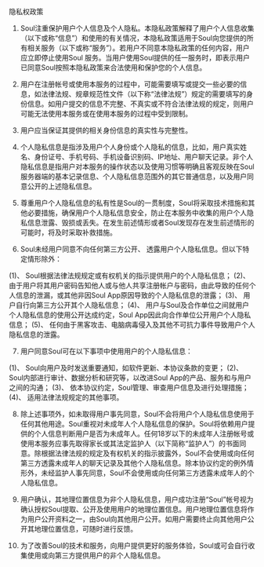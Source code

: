 隐私权政策
1.  Soul注重保护用户个人信息及个人隐私。本隐私政策解释了用户个人信息收集（以下或称“信息”）和使用的有关情况，本隐私政策适用于Soul向您提供的所有相关服务（以下或称“服务”）。若用户不同意本隐私政策的任何内容，用户应立即停止使用Soul 服务。当用户使用Soul提供的任一服务时，即表示用户已同意Soul按照本隐私政策来合法使用和保护您的个人信息。

2.  用户在注册帐号或使用本服务的过程中，可能需要填写或提交一些必要的信息，如法律法规、规章规范性文件（以下称“法律法规”）规定的需要填写的身份信息。如用户提交的信息不完整、不真实或不符合法律法规的规定，则用户可能无法使用本服务或在使用本服务的过程中受到限制。

3.  用户应当保证其提供的相关身份信息的真实性与完整性。

4.  个人隐私信息是指涉及用户个人身份或个人隐私的信息，比如，用户真实姓名、身份证号、手机号码、手机设备识别码、IP地址、用户聊天记录。非个人隐私信息是指用户对本服务的操作状态以及使用习惯等明确且客观反映在Soul服务器端的基本记录信息、个人隐私信息范围外的其它普通信息，以及用户同意公开的上述隐私信息。

5.  尊重用户个人隐私信息的私有性是Soul的一贯制度，Soul将采取技术措施和其他必要措施，确保用户个人隐私信息安全，防止在本服务中收集的用户个人隐私信息泄露、毁损或丢失。在发生前述情形或者Soul发现存在发生前述情形的可能时，将及时采取补救措施。

6.  Soul未经用户同意不向任何第三方公开、 透露用户个人隐私信息。但以下特定情形除外：

(1)、 Soul根据法律法规规定或有权机关的指示提供用户的个人隐私信息；
(2)、 由于用户将其用户密码告知他人或与他人共享注册帐户与密码，由此导致的任何个人信息的泄漏，或其他非因Soul App原因导致的个人隐私信息的泄露；
(3)、 用户自行向第三方公开其个人隐私信息；
(4)、 用户与Soul及合作单位之间就用户个人隐私信息的使用公开达成约定，Soul App因此向合作单位公开用户个人隐私信息；
(5)、 任何由于黑客攻击、电脑病毒侵入及其他不可抗力事件导致用户个人隐私信息的泄露。

7.  用户同意Soul可在以下事项中使用用户的个人隐私信息：

(1)、 Soul向用户及时发送重要通知，如软件更新、本协议条款的变更；
(2)、 Soul内部进行审计、数据分析和研究等，以改进Soul App的产品、服务和与用户之间的沟通；
(3)、 依本协议约定，Soul管理、审查用户信息及进行处理措施；
(4)、 适用法律法规规定的其他事项。

8.  除上述事项外，如未取得用户事先同意，Soul不会将用户个人隐私信息使用于任何其他用途。Soul重视对未成年人个人隐私信息的保护。Soul将依赖用户提供的个人信息判断用户是否为未成年人。任何18岁以下的未成年人注册帐号或使用本服务应事先取得家长或其法定监护人（以下简称“监护人”）的书面同意。除根据法律法规的规定及有权机关的指示披露外，Soul不会使用或向任何第三方透露未成年人的聊天记录及其他个人隐私信息。除本协议约定的例外情形外，未经监护人事先同意，Soul不会使用或向任何第三方透露未成年人的个人隐私信息。

9.  用户确认，其地理位置信息为非个人隐私信息，用户成功注册“Soul”帐号视为确认授权Soul提取、公开及使用用户的地理位置信息。用户地理位置信息将作为用户公开资料之一，由Soul向其他用户公开。如用户需要终止向其他用户公开其地理位置信息，可随时进行反馈。

10.  为了改善Soul的技术和服务，向用户提供更好的服务体验，Soul或可会自行收集使用或向第三方提供用户的非个人隐私信息。